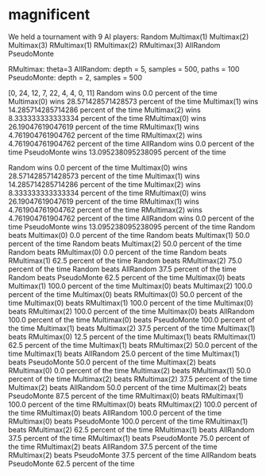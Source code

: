 # magnificent

We held a tournament with 9 AI players:
Random
Multimax(1)
Multimax(2)
Multimax(3)
RMultimax(1)
RMultimax(2)
RMultimax(3)
AllRandom
PseudoMonte

RMultimax: theta=3
AllRandom: depth = 5, samples = 500, paths = 100
PseudoMonte: depth = 2, samples = 500

[0, 24, 12, 7, 22, 4, 4, 0, 11]
Random wins 0.0 percent of the time
Multimax(0) wins 28.571428571428573 percent of the time
Multimax(1) wins 14.285714285714286 percent of the time
Multimax(2) wins 8.333333333333334 percent of the time
RMultimax(0) wins 26.19047619047619 percent of the time
RMultimax(1) wins 4.761904761904762 percent of the time
RMultimax(2) wins 4.761904761904762 percent of the time
AllRandom wins 0.0 percent of the time
PseudoMonte wins 13.095238095238095 percent of the time

Random wins 0.0 percent of the time
Multimax(0) wins 28.571428571428573 percent of the time
Multimax(1) wins 14.285714285714286 percent of the time
Multimax(2) wins 8.333333333333334 percent of the time
RMultimax(0) wins 26.19047619047619 percent of the time
RMultimax(1) wins 4.761904761904762 percent of the time
RMultimax(2) wins 4.761904761904762 percent of the time
AllRandom wins 0.0 percent of the time
PseudoMonte wins 13.095238095238095 percent of the time
Random beats Multimax(0) 0.0 percent of the time
Random beats Multimax(1) 50.0 percent of the time
Random beats Multimax(2) 50.0 percent of the time
Random beats RMultimax(0) 0.0 percent of the time
Random beats RMultimax(1) 62.5 percent of the time
Random beats RMultimax(2) 75.0 percent of the time
Random beats AllRandom 37.5 percent of the time
Random beats PseudoMonte 62.5 percent of the time
Multimax(0) beats Multimax(1) 100.0 percent of the time
Multimax(0) beats Multimax(2) 100.0 percent of the time
Multimax(0) beats RMultimax(0) 50.0 percent of the time
Multimax(0) beats RMultimax(1) 100.0 percent of the time
Multimax(0) beats RMultimax(2) 100.0 percent of the time
Multimax(0) beats AllRandom 100.0 percent of the time
Multimax(0) beats PseudoMonte 100.0 percent of the time
Multimax(1) beats Multimax(2) 37.5 percent of the time
Multimax(1) beats RMultimax(0) 12.5 percent of the time
Multimax(1) beats RMultimax(1) 62.5 percent of the time
Multimax(1) beats RMultimax(2) 50.0 percent of the time
Multimax(1) beats AllRandom 25.0 percent of the time
Multimax(1) beats PseudoMonte 50.0 percent of the time
Multimax(2) beats RMultimax(0) 0.0 percent of the time
Multimax(2) beats RMultimax(1) 50.0 percent of the time
Multimax(2) beats RMultimax(2) 37.5 percent of the time
Multimax(2) beats AllRandom 50.0 percent of the time
Multimax(2) beats PseudoMonte 87.5 percent of the time
RMultimax(0) beats RMultimax(1) 100.0 percent of the time
RMultimax(0) beats RMultimax(2) 100.0 percent of the time
RMultimax(0) beats AllRandom 100.0 percent of the time
RMultimax(0) beats PseudoMonte 100.0 percent of the time
RMultimax(1) beats RMultimax(2) 62.5 percent of the time
RMultimax(1) beats AllRandom 37.5 percent of the time
RMultimax(1) beats PseudoMonte 75.0 percent of the time
RMultimax(2) beats AllRandom 37.5 percent of the time
RMultimax(2) beats PseudoMonte 37.5 percent of the time
AllRandom beats PseudoMonte 62.5 percent of the time